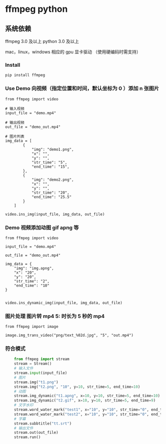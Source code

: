# ffmpeg python

## 系统依赖
ffmpeg 3.0 及以上
python 3.0 及以上

mac，linux，windows 相应的 gpu 显卡驱动 （使用硬编码时需支持）

### Install
```shell
pip install ffmpeg
```

### Use Demo 向视频（指定位置和时间，默认坐标为 0 ）添加 n 张图片
```shell
from ffmpeg import video

# 输入视频
input_file = "demo.mp4"

# 输出视频
out_file = "demo_out.mp4"

# 图片列表
img_data = [
        {
            "img": "demo1.png",
            "x": "",
            "y": "",
            "str_time": "5",
            "end_time": "15",
        },
        {
            "img": "demo2.png",
            "x": "",
            "y": "",
            "str_time": "20",
            "end_time": "25.5"
        }
    ]

video.ins_img(input_file, img_data, out_file)
```

### Demo 视频添加动图 gif apng 等

```shell
from ffmpeg import video

input_file = "demo.mp4"

out_file = "demo_out.mp4"

img_data = {
    "img": "img.apng",
    "x": "20",
    "y": "20",
    "str_time": "2",
    "end_time": "10"
}


video.ins_dynamic_img(input_file, img_data, out_file)
```

### 图片处理   图片转 mp4  5: 时长为 5 秒的 mp4
```shell
from ffmpeg import image

image.img_trans_video("png/text_%02d.jpg", "5", "out.mp4")
```

### 符合模式
```python
    from ffmpeg import stream
    stream = Stream()
    # 输入文件
    stream.input(input_file)
    # 图片
    stream.img("t1.png")
    stream.img("t2.png", "10", y=10, str_time=5, end_time=10)
    # 动图
    stream.img_dynamic("t1.apng", x=10, y=10, str_time=5, end_time=10)
    stream.img_dynamic("t2.gif", x=10, y=10, str_time=5, end_time=9)
    # 文字水印
    stream.word_water_mark("test1", x="10", y="10", str_time="0", end_time="20", color="blue")
    stream.word_water_mark("test2", x="10", y="10", str_time="0", end_time="20", color="blue")
    # 字幕
    stream.subbtitle("tt.srt")
    # 输出文件
    stream.out(out_file)
    stream.run()
```

